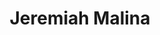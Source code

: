 ---
layout: post
title: Jeremiah Malina
school: NYU
major: Major?
image: https://static.squarespace.com/static/50354720c4aa2d2d3150d3d8/t/523b0a0ce4b086730d127d96/1379600908706/Jeremiah%20Malina.jpeg?format=300w
position: HackDays
positionURL: http://www.techatnyu.org/position
now: ChatID
nowURL: http://www.google.com
twitter: 
email: t@NYU email?
graduate: 2013
weight: 14
---
